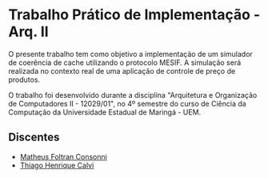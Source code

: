 # Trabalho Prático de Implementação - Arq. II

O presente trabalho tem como objetivo a implementação de um simulador de coerência de cache utilizando o protocolo MESIF. A simulação será realizada no contexto real de uma aplicação de controle de preço de produtos.

O trabalho foi desenvolvido durante a disciplina "Arquitetura e Organização de Computadores II - 12029/01", no 4º semestre do curso de Ciência da Computação da Universidade Estadual de Maringá - UEM.

## Discentes
- [Matheus Foltran Consonni](https://github.com/MatheusFoltran)
- [Thiago Henrique Calvi](https://github.com/thiagocalvi)
